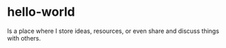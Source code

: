 # hello-world
Is a place where I store ideas, resources, or even share and discuss things with others.
